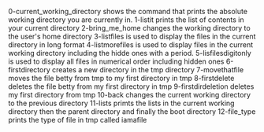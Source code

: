 0-current_working_directory shows the command that prints the absolute working directory you are currently in.
1-listit prints the list of contents in your current directory
2-bring_me_home changes the working directory to the user's home directory
3-listfiles is used to display the files in the current directory in long format
4-listmorefiles is used to display files in the current working directory including the hidde ones with a period.
5-lisfilesdigitonly is used to display all files in numerical order including hidden ones
6-firstdirectory creates a new directory in the tmp directory
7-movethatfile moves the file betty from tmp  to my first directory in tmp
8-firstdelete deletes the file betty from my first directory in tmp
9-firstdirdeletion deletes my first directory from tmp
10-back changes the current working directory to the previous directory
11-lists primts the lists in the current working directory then the parent directory and finally the boot directory
12-file_type prints the type of file in tmp called iamafile
